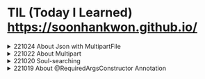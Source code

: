 # TIL (Today I Learned) https://soonhankwon.github.io/
<details>
<summary>221024 About Json with MultipartFile</summary>
<div markdown="1">
<hr/>

**Mention** : Winter is coming🥶 아침에 춥....춥다! 시간날 때, 깃블로그로 전환해야겠다💡

**Acheivement & Problem** : 어제 구현했던 AWS S3를 이용한 이미지 업로드기능을 실제 프로젝트에 적용 & 구현해보았다.

어제는 MultipartFile만 Body에 받아서  Post API를 구현했는데, 프로젝트에서는 JSON 타입의 데이터도 받아서 

Post API를 구현해야했다. 게시글의 제목, 내용, 유저네임은 JSON MediaType, 이미지파일은 MULTIPART MediaType 이런 구조이다.

에러의 원인은 빨리 파악한 거 같은데, 적용중 Configure Bean? 적어놓진 않았는데 이러한 에러가 발생🤯

기존 자바 클래스파일을 지우고 다시 쓰고 하는 과정중에 not founded 에러로 발생한 문제인듯 싶다. 

Gradle에 들어가서 Clean -> Build를 해주면 깔끔하게 청소된다. 어째저째 해결하고 두 가지 타입의 데이터를 받아서

기능을 구현하고 Postman 테스트 & AWS S3 Bucket에 저장되는 것 까지 확인완료🔥

클라이언트에서 서버까지 데이터의 흐름 & HTTP 에 대해서 정확히 알아둬야 오늘과 같은 에러의 근본 원인을 빠르게

해결할 수 있을 것이다🛠
<hr/>

오늘 구현했던, API에서 Json과 MultipartFile을 한번에 전달 받는 방법이다. 

일반적으로 API에서 클라이언트에게 값을 전달받기 위해서 @RequestBody로 데이터를 전달받도록 구현한다.

하지만, Multipartfile은 미디어타입이 달라 @RequestBody로 데이터를 전달 받을 수가 없다.

**@RequestPart**를 사용하면 Json & MultipartFile 미디어 타입(파일)을 둘 다 받을 수 있다.

이때 API에서 **consume**할 **MediaType**을 아래의 코드와 같이 지정해줘야 한다. 만약 적절한 MediaType를 지정하지

않을 경우 415 Unsupported MediaType ERROR와 인사하게 된다🤯

```java
@PostMapping(value = "/api/article", consumes = {MediaType.APPLICATION_JSON_VALUE, MediaType.MULTIPART_FORM_DATA_VALUE})
    public ResponseEntity<?> createArticle(@RequestPart ArticleRequestDto requestDto, @RequestPart MultipartFile multipartFile) throws IOException {
        return ResponseEntity.ok(articleService.createArticle(requestDto, multipartFile));
    } 
```

</div>
</details>

<details>
<summary>221022 About Multipart</summary>
<div markdown="1">
<hr/>

**Mention** : 어제 처음으로 프론트엔드 팀원 분들과 조촐한 협업을 시작(MINI PROJECT)🤝

AM6:30 어김없는 댕댕이 순규의 모닝콜🗣로 인해 강제기상해서 코딩을 했지만, 토요일이라 낮잠도 자면서 여유를 부린 하루였다. 
  
**Acheivement & Problem** : AMAZON S3를 이용해서 클라우드에 이미지를 업로드하는 기능을 구현했다. 

이게 쉬워보였는데, 아마존 특유의 콘솔의 복잡함과 SDK 버전을 맞추고, AccessKey, SecretKey, Bucket, Region을 맞추는 과정 중

발생하는 세팅하는 과정에서의 에러가 펑펑 터져주었다. 이것저것 수정하며, 해결해서 포스트맨으로 버킷에 사진 업로드 테스트 완료.

어떤 기능을 구현할 때, 프로젝트를 새로 하나 만들어서 작은 단위로 구현을 한 다음 원래 프로젝트에 적용해주는 방법도 좋을것같다는 생각이 들었다.

이에 대한 장점은 화면에 다른 쓰잘데 없는 클래스들이 안보여서 직관적으로 로직을 만들기 편하다! 머리가 보다 잘돌아간다(**본인기준**)
<hr/>

**Multipart란?**

웹 클라이언트가 요청을 보낼 때, HTTP 프로토콜의 **바디** 부분에 **데이터를 여러 부분**으로 나워서 보내는 것

웹 클라이언트가 서버에게 파일을 업로드 할 때, http프로토콜의 바디 부분에 파일 정보를 담아서 전송을 하는데, 파일을 한번에 여러개 전송을 하면 Body 부분에 파일이 여러개의 부분으로 연결되어 전송되는 것이 Multipart data라고 한다.
	
왜 멀티라는 단어를 굳이 쓸까라는 생각이 의문이 들었는데 하나 이상의 데이터 세트가 단일 본문에 결합되있으며
	
여러유형의 데이터(바이너리, 텍스트)가 포함되어 멀티파트 사용이라고 한다. 
	
As the official specification says, "one or more different sets of data are combined in a single body". So when photos and music are handled as multipart messages as mentioned in the question, probably there is some plain text metadata associated as well, thus making the request containing different types of data (binary, text), which implies the usage of multipart.

Usage : 보통 파일을 전송할 때 사용

**MultipartFile 이란?**

사용자가 업로드한 File을 핸들러에서 손쉽게 다룰 수 있게 도와주는 매개변수 중 하나
MultipartFile 인터페이스는 스프링에서 업로드 한 파일을 표현할 떄 사용되는 **인터페이스**

MultipartFile 인터페이스를 이용해 업로드한 파일의 이름, 실제 데이터, 파일 크기등을 구할 수 있다. 

**Method**

```java
String getName() //파라미터의 이름을 구함
String getOriginalFilename() //업로드한 파일의 이름을 구함
String isEmpty() // 업로드한 파일이 존재하지 않는 경우 true 리턴
long getSize() //업로드한 파일 크기를 구함
byte[] getBytes() throws IOException //업로드한 파일 데이터를 구함
InputStream getInputStream() throws IOException 
//업로드한 파일 데이터를 읽어오는 InputStream을 구함
//InputStream의 사용이 끝나면 알맞게 종료해주어야 한다.
void transfer To(File dest) throws IOException 
// 업로드한 파일 데이터를 지정한 파일에 저장

```

📄 Reference

https://antstudy.tistory.com/308
	
https://stackoverflow.com/questions/16958448/what-is-http-multipart-request

</div>
</details>
<details>

<summary>221020 Soul-searching</summary>
<div markdown="1">
<hr/>	
항해 99 부트캠프를 수강한지 벌써 한달이 된 이 시점, 산책같지 않은 산책을 하는 도중 생각나는 것이 있어서 써보려고 한다.
	
나는 청담대교 건너에 있는 대학의 경제학과를 졸업한 무늬만 경제학도이다. 경제학과에서 뭘 배웠느냐 하면❓...

지금 생각나는 건 "공짜 점심은 없다" 라는 기회비용에 관한 것인데, 이는 나라는 사람의 사고 방식을 나도 모르게 지배하고 있는 부분인것 같다.
	
그건 그렇고, 대학교를 다닐 때 내가 빠져있던건 다름 아닌 스노우보드이다. 정말 스노우보드에 미친듯이 빠져있었는데, 
	
겨울에는 11월 부터 3월까지 스키장에 시즌방을 잡아놓고 스노우보드만 주구장창 미친듯이 탔었었다. 친구들이 겨울에는 항상 사라진다고 할 정도로. 평생 보드타고 싶어서 스노우보드 의류 브랜드도 런칭했었었다.🥶
	
대략 20살때부터 33살까지 이러한 패턴으로 탔는데, 하루에 10시간을 넘게 타도 정말 재미있었다.
	
왜 갑자기 뜬금없이 스노우보드타던 생각이 났냐하면, 지금 배우는 프로그래밍과도 과정적으로 비슷한 맥락이 있기 때문이다.

사실, 어느 전공자 분의 벨로그에서 요즘 열풍인 코딩학원에 대한 뼈 때리는 게시글을 봤는데 공감되는 부분이 꽤나 있다.

https://velog.io/@mowinckel/%EC%BD%94%EB%94%A9-%ED%95%99%EC%9B%90-%EA%B4%91%EA%B3%A0%EC%99%80-%EB%B9%84%EC%A0%84%EA%B3%B5-%EA%B0%9C%EB%B0%9C%EC%9E%90	

어떤 분야든 대부분 마찬가지지만, 스노우보드 나 스케이트보드🛹 도 기초적인 부분이 약하면 실력이 늘지 않는다. 

최근 몇년은 스케이트보드에 미쳐있었어서 스케이트보드에 비유하면 쫌 괜찮을 것 같다.

스케이트 보드에서 알리가 되지않는데, 트레플립부터 돌리는 상황? 이런 것이 위의 글에서 나타는는 요즘 코딩학원의 현실인듯 싶다.
	
하지만, 여기서 흥미를 느껴야 하는 점이 중요하다고 생각하는데, 입문자들은 이러한 멋있는 것에 대한 상상이 나중에 정말로
	
트레플립을 스타일있게 구사할 수 있는 원동력이 된다고 생각한다. 흥미 자체가 없는 지루한 과정을 하게된다면, 원동력도 사라진다. 

때문에, 처음에 멋도 모르고 예쁜 데크를 사고, 유명 스케이트 비디오를 보면서 기술을 따라하고 그러면서 자기 것이 되는것이다.
	
무엇을 하나 미친듯이 파서 거의 끝을 본 사람의 경험으로써 프로그래밍(코딩)도 이와 마찬가지인 것 같다.
	
학원의 수강 코스를 따라가면서 정말 많은 지식을 주입받는데, 사실 수박 겉핣기라고 생각한다. 스케이트보드로 따지면 **포져**
	
**BUT** 프로그래밍을 처음 접하는 나라는 사람이 무엇을 설계하고 만들수있고, 
	
내가 원하는 분야의 회사에서 서비스를 만들어 공헌하고 싶어진 목표 및 이 분야에 대한 흥미유발을 제대로 했다는 점에 대해서는 RESPECT 하는 부분이다. 
	
조급해지는 나 자신을 보면서, 스노우보드나 스케이트보드를 처음 타던 그 때가 생각났다. 프로그래밍에 관한 여러 유튜브 나 글들을 보고있는 나자신을 보며 
	
스노우보드나 스케이트보드 영상을 보며 열광하고 연구하던 내가 생각난다. 본다고 다 이해되고 바로 할 수 있었던가? 
	
절대 조급해하지 말고 하나를 알아도 제대로 알고 로직적으로 생각하는게 중요하다. 이렇게 써도 정말 어려운 부분이다. 
	
사실 스케이트보드도 제대로 된 알리를 하기 전까지 고난의 행진이다. 
	
그냥 알리스러운 점프를 하는 것은 하루만해도 할 수 있다. 하지만, 제대로 간지나는 자기 몸같은 알리를 하기위해선 신경써야할 기초, 
	
디테일이 너무 많다.(스케이트 보드만큼 발 감각의 사소한 차이에 따라서 결과가 달라지는 것도 없는 것 같다.)
	
그래서 개인적으론 샤빗도 해보고 팝샤빗도해보고 그러면서 돌파했고, 첫 알리를 했을 때 성취감은 경험해본 사람만 안다.

주저리 주저리 두서도 없는 자기성찰이다. 하지만 기초가 탄탄하고 재미까지 느끼는 사람이 항상 미친듯이 실력이 폭발해서 
	
별로 노력하지 않고 짬으로만 타고있던 보더들을 금방 따라오더라...🔥 **화이팅**
	
그리고, ANOTHER CLASS의 사람들을 보면서 자기 비하를 하지말자 그들은 프로선수라고 생각하면된다, 그들이 하고 있는 기술 
	
흉내내는 정도만해도 성공한거다. 롤모델이라고 생각하고 따라가면 비슷하게는 간다, 비교는 하지 말자! 출발점이 너무나 다르다(FACT!)
	
</div>
</details>

<details>	
<summary>221019 About @RequiredArgsConstructor Annotation</summary>
<div markdown="1">
<hr/>

**Acheivement** : SPRING 심화과정 팀 프로젝트END👏

숙련과정 프로젝트를 다시 한번 복기하는 중이다. 그리고, 백준 기초 알고리즘 문제 7문제 COMPLETED. 시간이 되면 매일 꾸준히 GOGO
  
**Problem** : 현재 단순히 강의를 듣고 따라서 프로그래밍을 하는 부분이 많다(흐름이나 왜 이렇게 쓰는지는 최대한 이해하고 하지만).  

**Feedback** : **내가 만들고 싶은 것이 무엇인지?** 생각하여 내가 만들고 싶은 것을 구현해야겠다. 생각한 아이디어를 구현하고, 배운것을 응용하는 과정에서 부족한 부분을 배워서 발전하는 과정을 가져야겠다🔥
<hr/>

생성자 주입의 단점은 생성자를 만들기 번거롭다는 것이다. 하지만 이를 보완하기 위해 롬복(lombok)을 사용하여 

간단한 방법으로 생성자 주입 방식의 코딩을 할 수 있다. **초기화 되지 않은 final 필드**나, **@NotNull이 붙은 필드**의 생성자를 자동 생성해주는 
롬복 어노테이션이다. DI 편의성을 위해서 사용되곤 한다. 

어떠한 빈(Bean)이 생성자가 오직 하나만 있고, 생성자의 파라미터 타입이 빈으로 등록 가능한 존재라면 이 빈은 @Autowired 어노테이션 없이도 의존성 주입이 가능하다. 

```
@Service
@RequiredArgsConstructor
public class RequiredArgsConstructorDIServiceExample {
	private final First Repository firstRepositorty;
	private final Second Repository secondRepositorty;
	private final Third Repository thirdRepositorty;
}
----> //컴파일 시 아래와 같이 생성됨
@Service
public class RequiredArgsConstructorDIServiceExample {
  @ConstructorProperties({"firstRepository", "secondRepository", "thirdRepository"})
  public RequiredArgsConstructorDIServiceExample(FirstRepository firstRepository, SecondRepository secondRepository, ThirdRepository thirdRepository) {
    this.firstRepository = firstRepository;
    this.secondRepository = secondRepository;
    this.thirdRepository = thirdRepository;
  }
}
```

</div>
</details>

